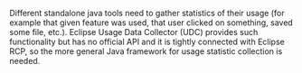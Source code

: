 Different standalone java tools need to gather statistics of their usage (for example that given feature was
used, that user clicked on something, saved some file, etc.). Eclipse Usage Data Collector (UDC) provides
such functionality but has no official API and it is tightly connected with Eclipse RCP, so the more general
Java framework for usage statistic collection is needed.